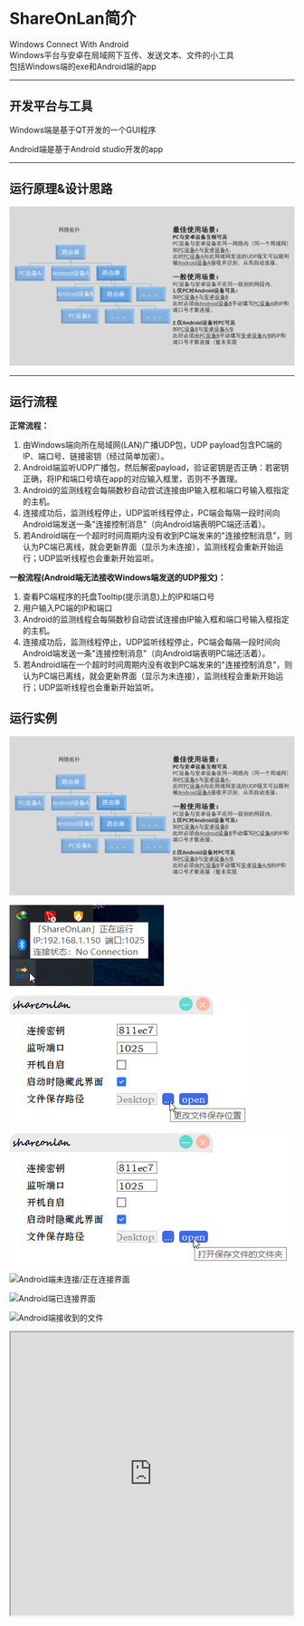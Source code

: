 # ShareOnLan简介

Windows Connect With Android  
Windows平台与安卓在局域网下互传、发送文本、文件的小工具  
包括Windows端的exe和Android端的app
***

## 开发平台与工具

Windows端是基于QT开发的一个GUI程序

Android端是基于Android studio开发的app
***

## 运行原理&设计思路

![原理图](https://github.com/LCiZY/ShareOnLan/blob/main/images/prototype.png)
***

## 运行流程

**正常流程：**  

1. 由Windows端向所在局域网(LAN)广播UDP包，UDP payload包含PC端的IP、端口号、链接密钥（经过简单加密）。  
2. Android端监听UDP广播包，然后解密payload，验证密钥是否正确：若密钥正确，将IP和端口号填在app的对应输入框里，否则不予置理。  
3. Android的监测线程会每隔数秒自动尝试连接由IP输入框和端口号输入框指定的主机。  
4. 连接成功后，监测线程停止，UDP监听线程停止，PC端会每隔一段时间向Android端发送一条"连接控制消息"（向Android端表明PC端还活着）。  
5. 若Android端在一个超时时间周期内没有收到PC端发来的"连接控制消息"，则认为PC端已离线，就会更新界面（显示为未连接），监测线程会重新开始运行；UDP监听线程也会重新开始监听。  

**一般流程(Android端无法接收Windows端发送的UDP报文)：**

1. 查看PC端程序的托盘Tooltip(提示消息)上的IP和端口号
2. 用户输入PC端的IP和端口
3. Android的监测线程会每隔数秒自动尝试连接由IP输入框和端口号输入框指定的主机。
4. 连接成功后，监测线程停止，UDP监听线程停止，PC端会每隔一段时间向Android端发送一条"连接控制消息"（向Android端表明PC端还活着）。
5. 若Android端在一个超时时间周期内没有收到PC端发来的"连接控制消息"，则认为PC端已离线，就会更新界面（显示为未连接），监测线程会重新开始运行；UDP监听线程也会重新开始监听。

## 运行实例

![PC端主界面](https://github.com/LCiZY/ShareOnLan/blob/main/images/prototype.png)

![PC端托盘图标及ToolTip](https://github.com/LCiZY/ShareOnLan/blob/main/images/systray-tooltip.png)

![PC端更改文件储存位置](https://github.com/LCiZY/ShareOnLan/blob/main/images/changeFileLocation.png)

![PC端打开文件储存文件夹](https://github.com/LCiZY/ShareOnLan/blob/main/images/openFileLocateDir.png)

![Android端未连接/正在连接界面](https://github.com/LCiZY/ShareOnLan/blob/main/images/unconnected-connecting.png)

![Android端已连接界面](https://github.com/LCiZY/ShareOnLan/blob/main/images/connected.png)

![Android端接收到的文件](https://github.com/LCiZY/ShareOnLan/blob/main/images/filesView.png)

<iframe height=500 width=500 src="https://github.com/LCiZY/ShareOnLan/blob/main/images/operateDemo/openReceivedFile.gif"\>

<iframe height=500 width=500 src="https://github.com/LCiZY/ShareOnLan/blob/main/images/operateDemo/sendFileToPC.gif"\>

## Bug

1. 长时间运行后Windows端假死
2. Android端发送文件无提示